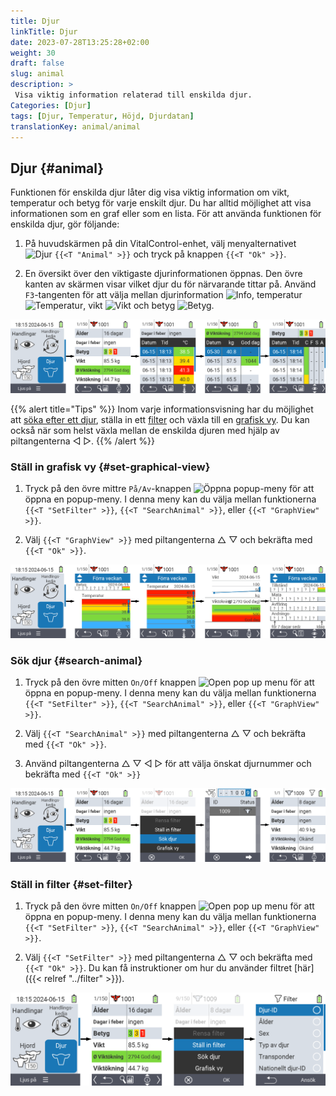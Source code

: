 ```yaml
---
title: Djur
linkTitle: Djur
date: 2023-07-28T13:25:28+02:00
weight: 30
draft: false
slug: animal
description: >
 Visa viktig information relaterad till enskilda djur.
Categories: [Djur]
tags: [Djur, Temperatur, Höjd, Djurdatan]
translationKey: animal/animal
---
```

## Djur {#animal}

Funktionen för enskilda djur låter dig visa viktig information om vikt, temperatur och betyg för varje enskilt djur. Du har alltid möjlighet att visa informationen som en graf eller som en lista. För att använda funktionen för enskilda djur, gör följande:

1. På huvudskärmen på din VitalControl-enhet, välj menyalternativet <img src="/icons/main/animal.svg" width="35" align="bottom" alt="Djur" /> `{{<T "Animal" >}}` och tryck på knappen `{{<T "Ok" >}}`.

2. En översikt över den viktigaste djurinformationen öppnas. Den övre kanten av skärmen visar vilket djur du för närvarande tittar på. Använd `F3`-tangenten för att välja mellan djurinformation <img src="/icons/footer/info.svg" width="20" align="bottom" alt="Info" />, temperatur <img src="/icons/actions/temperature.svg" width="10" align="bottom" alt="Temperatur" />, vikt <img src="/icons/actions/weight.svg" width="20" align="bottom" alt="Vikt" /> och betyg <img src="/icons/actions/rating.svg" width="25" align="bottom" alt="Betyg" />.

![VitalControl: Meny Djur](images/list.png "Visa som en lista")

{{% alert title="Tips"  %}}
Inom varje informationsvisning har du möjlighet att [söka efter ett djur](#search-animal), ställa in ett [filter](#set-filter) och växla till en [grafisk vy](#set-graphical-view).
Du kan också när som helst växla mellan de enskilda djuren med hjälp av piltangenterna ◁ ▷.
{{% /alert %}}

### Ställ in grafisk vy {#set-graphical-view}

1. Tryck på den övre mittre `På/Av`-knappen <img src="/icons/footer/search_chart.svg" width="40" align="bottom" alt="Öppna popup-meny" /> för att öppna en popup-meny. I denna meny kan du välja mellan funktionerna `{{<T "SetFilter" >}}`, `{{<T "SearchAnimal" >}}`, eller `{{<T "GraphView" >}}`.


2. Välj `{{<T "GraphView" >}}` med piltangenterna △ ▽ och bekräfta med `{{<T "Ok" >}}`.

![VitalControl: Menu Animal](images/graphic.png "Representation as a graphic")

### Sök djur {#search-animal}

1. Tryck på den övre mitten `On/Off` knappen <img src="/icons/footer/search_chart.svg" width="40" align="bottom" alt="Open pop up menu" /> för att öppna en popup-meny. I denna meny kan du välja mellan funktionerna `{{<T "SetFilter" >}}`, `{{<T "SearchAnimal" >}}`, eller `{{<T "GraphView" >}}`.

2. Välj `{{<T "SearchAnimal" >}}` med piltangenterna △ ▽ och bekräfta med `{{<T "Ok" >}}`.

3. Använd piltangenterna △ ▽ ◁ ▷ för att välja önskat djurnummer och bekräfta med `{{<T "Ok" >}}`

![VitalControl: Menu Animal](images/search.png "Search animal")

### Ställ in filter {#set-filter}

1. Tryck på den övre mitten `On/Off` knappen <img src="/icons/footer/search_chart.svg" width="40" align="bottom" alt="Open pop up menu" /> för att öppna en popup-meny. I denna meny kan du välja mellan funktionerna `{{<T "SetFilter" >}}`, `{{<T "SearchAnimal" >}}`, eller `{{<T "GraphView" >}}`.

2. Välj `{{<T "SetFilter" >}}` med piltangenterna △ ▽ och bekräfta med `{{<T "Ok" >}}`.
Du kan få instruktioner om hur du använder filtret [här]({{< relref "../filter" >}}).

![VitalControl: Menu Animal](images/filter.png "Set filter")

